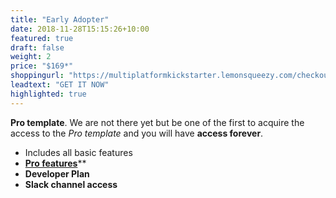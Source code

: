 ```yaml
---
title: "Early Adopter"
date: 2018-11-28T15:15:26+10:00
featured: true
draft: false
weight: 2
price: "$169*"
shoppingurl: "https://multiplatformkickstarter.lemonsqueezy.com/checkout/buy/cb91765d-b736-4c8d-a5a0-2d07ddf2e87b"
leadtext: "GET IT NOW"
highlighted: true
---
```


**Pro template**. We are not there yet but be one of the first to acquire the access to the *Pro template* and you will have **access forever**.

* Includes all basic features
* **[Pro features](/features)****
* **Developer Plan**
* **Slack channel access**

